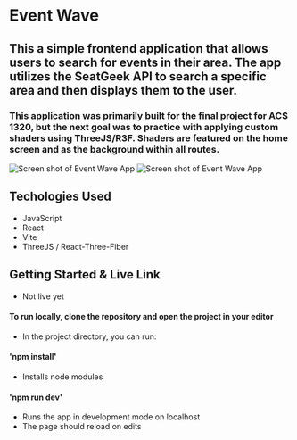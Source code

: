 # Event Wave

## This a simple frontend application that allows users to search for events in their area. The app utilizes the SeatGeek API to search a specific area and then displays them to the user.

### This application was primarily built for the final project for ACS 1320, but the next goal was to practice with applying custom shaders using ThreeJS/R3F. Shaders are featured on the home screen and as the background within all routes.

![Screen shot of Event Wave App](https://i.imgur.com/HntZny3.png)
![Screen shot of Event Wave App](https://i.imgur.com/51Foj4N.png)

## Techologies Used
* JavaScript
* React
* Vite
* ThreeJS / React-Three-Fiber

## Getting Started & Live Link
* Not live yet
 
#### To run locally, clone the repository and open the project in your editor
* In the project directory, you can run:
#### 'npm install'
* Installs node modules
#### 'npm run dev'
* Runs the app in development mode on localhost
* The page should reload on edits
